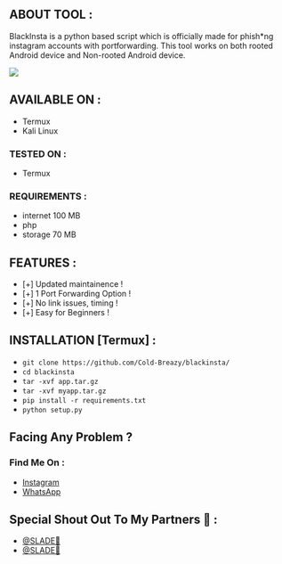 ## ABOUT TOOL :

BlackInsta is a python based script which is officially made for phish*ng instagram accounts with portforwarding. This tool works on both rooted Android device and Non-rooted Android device.

![](https://github.com/blackinsta/)

## AVAILABLE ON :

* Termux
* Kali Linux
### TESTED ON :

* Termux

### REQUIREMENTS :
* internet 100 MB
* php
* storage 70 MB

## FEATURES :
* [+] Updated maintainence !
* [+] 1 Port Forwarding Option !
* [+] No link issues, timing !
* [+] Easy for Beginners !

## INSTALLATION [Termux] :

* ` git clone https://github.com/Cold-Breazy/blackinsta/ `
* ` cd blackinsta `
* ` tar -xvf app.tar.gz `
* ` tar -xvf myapp.tar.gz `
* ` pip install -r requirements.txt `
* ` python setup.py ` 

## Facing Any Problem ?
### Find Me On :
* <a href="https://instagram.com/permanentblank">Instagram</a>
* <a href="https://wa.me/wa.me/+27847611848">WhatsApp</a>


## Special Shout Out To My Partners 👏 :
* <a href="https://wa.me/+27847611848/">@SLADE👏</a>
* <a href="https://wa.me/+27847611848/">@SLADE👏</a> 
